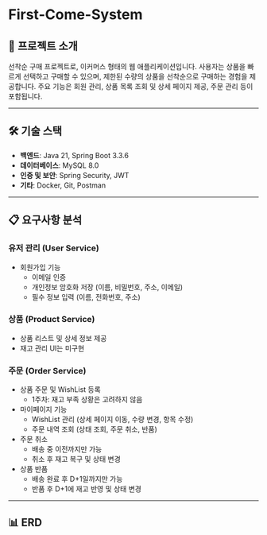 # First-Come-System

## 📖 프로젝트 소개

선착순 구매 프로젝트로, 이커머스 형태의 웹 애플리케이션입니다. 사용자는 상품을 빠르게 선택하고 구매할 수 있으며, 제한된 수량의 상품을 선착순으로 구매하는 경험을 제공합니다. 주요 기능은 회원 관리, 상품 목록 조회 및 상세 페이지 제공, 주문 관리 등이 포함됩니다.


---


## 🛠️ 기술 스택 
- **백엔드**: Java 21, Spring Boot 3.3.6
- **데이터베이스**: MySQL 8.0
- **인증 및 보안**: Spring Security, JWT
- **기타**: Docker, Git, Postman

  
---


## 📋 요구사항 분석

### 유저 관리 (User Service)

- 회원가입 기능
    - 이메일 인증
    - 개인정보 암호화 저장 (이름, 비밀번호, 주소, 이메일)
    - 필수 정보 입력 (이름, 전화번호, 주소)

### 상품 (Product Service)

- 상품 리스트 및 상세 정보 제공
- 재고 관리 UI는 미구현

### 주문 (Order Service)

- 상품 주문 및 WishList 등록
    - 1주차: 재고 부족 상황은 고려하지 않음
- 마이페이지 기능
    - WishList 관리 (상세 페이지 이동, 수량 변경, 항목 수정)
    - 주문 내역 조회 (상태 조회, 주문 취소, 반품)
- 주문 취소
    - 배송 중 이전까지만 가능
    - 취소 후 재고 복구 및 상태 변경
- 상품 반품
    - 배송 완료 후 D+1일까지만 가능
    - 반품 후 D+1에 재고 반영 및 상태 변경

---

## 📊 ERD
